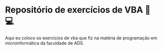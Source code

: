 # Repositório de exercícios de VBA :man::computer:



Aqui eu coloco os exercícios de vba que fiz na matéria de programação em microinformática da faculdade de ADS.

